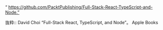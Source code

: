 “ https://github.com/PacktPublishing/Full-Stack-React-TypeScript-and-Node.”

抜粋:: David Choi  “Full-Stack React, TypeScript, and Node”。 Apple Books  
